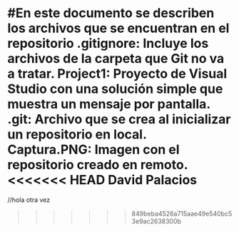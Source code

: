 #En este documento se describen los archivos que se encuentran en el repositorio
.gitignore: Incluye los archivos de la carpeta que Git no va a tratar.
Project1: Proyecto de Visual Studio con una solución simple que muestra un mensaje por pantalla.
.git: Archivo que se crea al inicializar un repositorio en local.
Captura.PNG: Imagen con el repositorio creado en remoto.
<<<<<<< HEAD
David Palacios
=======
//hola otra vez
>>>>>>> 849beba4526a715aae49e540bc53e9ac2638300b
